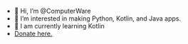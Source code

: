 - 👋 Hi, I’m @ComputerWare
- 👀 I’m interested in making Python, Kotlin, and Java apps.
- 🌱 I am currently learning Kotlin
- <a href="https://cash.app/$computerware">Donate here.</a>

<!---
ComputerWare/ComputerWare is a ✨ special ✨ repository because its `README.md` (this file) appears on your GitHub profile.
You can click the Preview link to take a look at your changes.
--->
